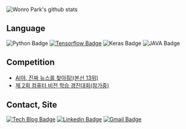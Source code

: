 
![Wonro Park's github stats](https://github-readme-stats.vercel.app/api?username=pwr4779&count_private=true&show_icons=true)

## Language
![Python Badge](https://img.shields.io/badge/python%20-%2314354C.svg?&style=flat-square&logo=python&logoColor=white/)
[![Tensorflow Badge](https://aleen42.github.io/badges/src/tensorflow.svg)](https://github.com/tensorflow)
![Keras Badge](https://img.shields.io/badge/Keras%20-%23D00000.svg?&style=flat-square&logo=Keras&logoColor=white/)
![JAVA Badge](https://img.shields.io/badge/java-%23ED8B00.svg?&style=flat-square&logo=java&logoColor=white/)

## Competition
- [AI야, 진짜 뉴스를 찾아줘!(본선 13위)](https://dacon.io/competitions/official/235658/overview/)  
- [제 2회 컴퓨터 비전 학습 경진대회(참가중)](https://dacon.io/competitions/official/235697/overview/)

## Contact, Site

[![Tech Blog Badge](http://img.shields.io/badge/-Tech%20blog-black?style=flat-square&logo=github&link=https://toitoitoi79.tistory.com/)](https://toitoitoi79.tistory.com/)
[![Linkedin Badge](https://img.shields.io/badge/-LinkedIn-blue?style=flat-square&logo=Linkedin&logoColor=white&link=https://www.linkedin.com/in/wonro-park-46b9071b9/)](https://www.linkedin.com/in/wonro-park-46b9071b9/)
[![Gmail Badge](https://img.shields.io/badge/Gmail-d14836?style=flat-square&logo=Gmail&logoColor=white&link=mailto:yolowonro@gmail.com)](mailto:yolowonro@gmail.com)

